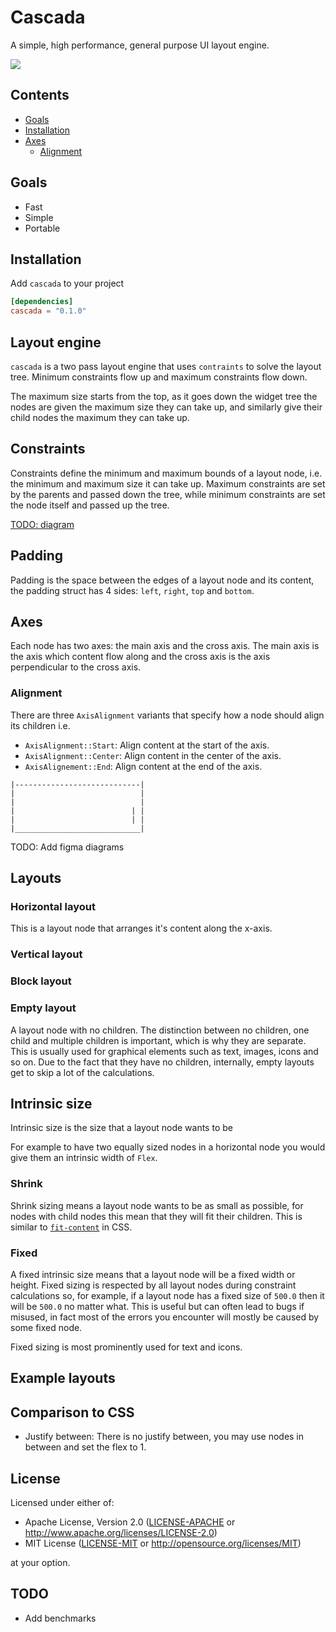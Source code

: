 # Cascada

A simple, high performance, general purpose UI layout engine.
<div>
    <a href="https://codecov.io/gh/snubwoody/cascada" > 
     <img src="https://codecov.io/gh/snubwoody/cascada/graph/badge.svg?token=PLYL0VUB5Y"/> 
    </a>
</div>

## Contents
- [Goals](#goals)
- [Installation](#installation)
- [Axes](#axes)
  - [Alignment](#alignment)

## Goals

- Fast
- Simple
- Portable

## Installation
Add `cascada` to your project

```toml
[dependencies]
cascada = "0.1.0"
```

## Layout engine
`cascada` is a two pass layout engine that uses `contraints` to solve the layout tree. Minimum
constraints flow up and maximum constraints flow down.

The maximum size starts from the top, as it goes down the widget tree the nodes are given the 
maximum size they can take up, and similarly give their child nodes the maximum they can take
up.

## Constraints
Constraints define the minimum and maximum bounds of a layout node, i.e. the minimum
and maximum size it can take up. Maximum constraints are set by the parents and passed
down the tree, while minimum constraints are set the node itself and passed up the tree.

[TODO: diagram](#)

## Padding 
Padding is the space between the edges of a layout node and its content, the padding struct
has 4 sides: `left`, `right`, `top` and `bottom`.

## Axes
Each node has two axes: the main axis and the cross axis. The main axis is the axis which content
flow along and the cross axis is the axis perpendicular to the cross axis.

### Alignment
There are three `AxisAlignment` variants that specify how a node should align its children i.e.

- `AxisAlignment::Start`: Align content at the start of the axis.
- `AxisAlignment::Center`: Align content in the center of the axis.
- `AxisAlignement::End`: Align content at the end of the axis.

```
|----------------------------|
|                            |
|                            |
|                          | |
|                          | |
|____________________________|
```

TODO: Add figma diagrams

## Layouts

### Horizontal layout
This is a layout node that arranges it's content along the x-axis.

### Vertical layout

### Block layout

### Empty layout
A layout node with no children. The distinction between no children, one child and multiple children
is important, which is why they are separate. This is usually used for graphical elements such as 
text, images, icons and so on. Due to the fact that they have no children, internally, empty layouts
get to skip a lot of the calculations.

## Intrinsic size
Intrinsic size is the size that a layout node wants to be

For example to have two equally sized nodes in a horizontal node you would give them an intrinsic
width of `Flex`.

### Shrink
Shrink sizing means a layout node wants to be as small as possible, for nodes with child nodes this 
mean that they will fit their children. This is similar to 
[`fit-content`](https://developer.mozilla.org/en-US/docs/Web/CSS/fit-content) in CSS.

### Fixed
A fixed intrinsic size means that a layout node will be a fixed width or height. Fixed sizing is 
respected by all layout nodes during constraint calculations so, for example, if a layout node
has a fixed size of `500.0` then it will be `500.0` no matter what. This is useful but can often 
lead to bugs if misused, in fact most of the errors you encounter will mostly be caused by some fixed
node.

Fixed sizing is most prominently used for text and icons.

## Example layouts

## Comparison to CSS
- Justify between: There is no justify between, you may use nodes in between and set the flex to 1.
## License

Licensed under either of:

- Apache License, Version 2.0 ([LICENSE-APACHE](LICENSE-APACHE) or http://www.apache.org/licenses/LICENSE-2.0)
- MIT License ([LICENSE-MIT](LICENSE-MIT) or http://opensource.org/licenses/MIT)

at your option.

## TODO

- Add benchmarks